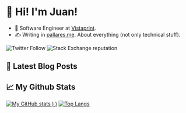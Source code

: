 # 👋 Hi! I'm Juan!

- 💼 Software Engineer at [Vistaprint](vistaprint.com).
- ✍️ Writing in [pallares.me](pallares.me). About everything (not only technical stuff).

![Twitter Follow](https://img.shields.io/twitter/follow/juanpallares?style=social) ![Stack Exchange reputation](https://img.shields.io/stackexchange/stackoverflow/r/500843)

## 📖 Latest Blog Posts

<!-- BLOG-POST-LIST:START -->
<!-- BLOG-POST-LIST:END -->

## 📈 My Github Stats

[![My GitHub stats](https://github-readme-stats.vercel.app/api?username=jpallares&count_private=true&show_icons=true)
)
)](https://github.com/anuraghazra/github-readme-stats)
[![Top Langs](https://github-readme-stats.vercel.app/api/top-langs/?username=jpallares)](https://github.com/anuraghazra/github-readme-stats)

